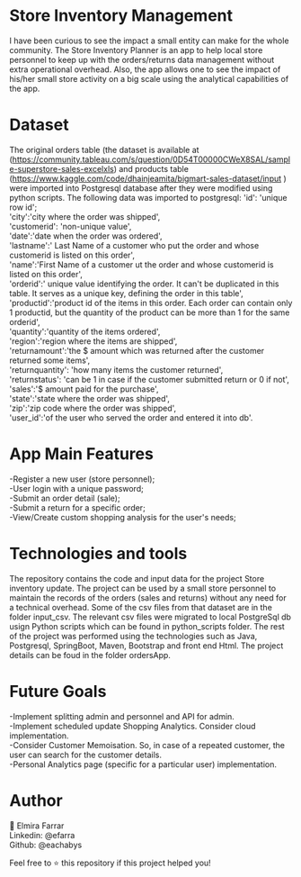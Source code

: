 # Store Inventory Management
I have been curious to see the impact a small entity can make for the whole community. The Store Inventory Planner is an app to help local store personnel to keep up with the orders/returns data management without extra operational overhead. Also, the app allows one to see the impact of his/her small store activity on a big scale using the analytical capabilities of the app.

# Dataset
The original orders table (the dataset is available at (https://community.tableau.com/s/question/0D54T00000CWeX8SAL/sample-superstore-sales-excelxls) and products table (https://www.kaggle.com/code/dhainjeamita/bigmart-sales-dataset/input ) were imported into Postgresql database after they were modified using python scripts. The following data was imported to postgresql:
'id': 'unique row id';<br />
'city':'city where the order was shipped',<br />
'customerid': 'non-unique value', <br />
'date':'date when the order was ordered', <br />
'lastname':' Last Name  of a customer who put the order and whose customerid is listed on this order',<br />
'name':'First Name of a customer ut the order and whose customerid is listed on this order', <br />
'orderid':' unique value identifying the order. It can't be duplicated in this table. It serves as a unique key, defining the order in this table', <br />
'productid':'product id of the items in this order. Each order can contain only 1 productid, but the quantity of the product can be more than 1 for the same orderid', <br />
'quantity':'quantity of the items ordered',<br />
'region':'region where the items are shipped',<br />
'returnamount':'the $ amount which was returned after the customer returned some items', <br />
'returnquantity': 'how many items the customer returned',<br />
'returnstatus': 'can be 1 in case if the customer submitted return or 0 if not',<br />
'sales':'$ amount paid for the purchase', <br />
'state':'state where the order was shipped', <br />
'zip':'zip code where the order was shipped',<br />
'user_id':'of the user who served the order and entered it into db'.

# App Main Features
-Register a new user (store personnel);<br />
-User login with a unique password;<br />
-Submit an order detail (sale);<br />
-Submit a return for a specific order; <br />
-View/Create custom shopping analysis for the user's needs; <br />

# Technologies and tools
The repository contains the code and input data for the project Store inventory update. The project can be used by a small store personnel to maintain the records of the orders (sales and returns) without any need for a technical overhead.
Some of the csv files from that dataset are in the folder input_csv. The relevant csv files were migrated to local PostgreSql db usign Python scripts which can be found in python_scripts folder.
The rest of the project was performed using the technologies such as Java, Postgresql, SpringBoot, Maven, Bootstrap and front end Html. The project details can be foud in the folder ordersApp.

# Future Goals

-Implement splitting admin and personnel and API for admin.<br />
-Implement scheduled update Shopping Analytics. Consider cloud implementation. <br />
-Consider Customer Memoisation. So, in case of a repeated customer, the user can search for the customer details. <br />
-Personal Analytics page (specific for a particular user) implementation. <br />

# Author

👤 Elmira Farrar<br />
Linkedin: @efarra<br />
Github: @eachabys

Feel free to ⭐️ this repository if this project helped you!

